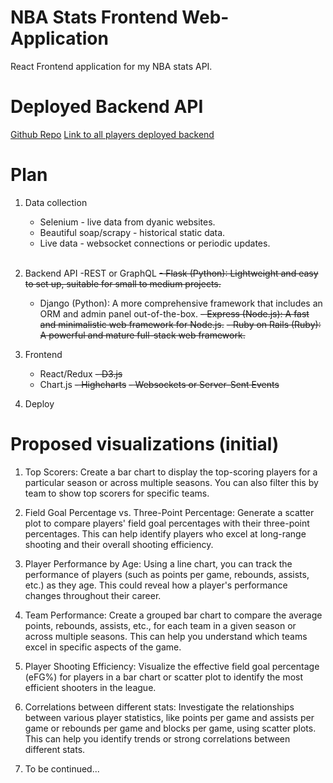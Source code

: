 # NBA Stats Frontend Web-Application
React Frontend application for my NBA stats API.

# Deployed Backend API

[Github Repo](https://github.com/nprasad2077/nbaStats)
[Link to all players deployed backend](https://nba-stats-db.herokuapp.com/api/playerdata/?format=json)

# Plan

1. Data collection 
	- Selenium - live data from dyanic websites.
	- Beautiful soap/scrapy - historical static data.
	- Live data - websocket connections or periodic updates.  
&nbsp;  

2. Backend API
	-REST or GraphQL
	~~- Flask (Python): Lightweight and easy to set up, suitable for small to medium projects.~~
	- Django (Python): A more comprehensive framework that includes an ORM and admin panel out-of-the-box.
	~~- Express (Node.js): A fast and minimalistic web framework for Node.js.~~
	~~- Ruby on Rails (Ruby): A powerful and mature full-stack web framework.~~
&nbsp;  

3. Frontend
	- React/Redux
	~~- D3.js~~
	- Chart.js
	~~- Highcharts~~
	~~- Websockets or Server-Sent Events~~
&nbsp;  
4. Deploy


# Proposed visualizations (initial)

1. Top Scorers: Create a bar chart to display the top-scoring players for a particular season or across multiple seasons. You can also filter this by team to show top scorers for specific teams.

2. Field Goal Percentage vs. Three-Point Percentage: Generate a scatter plot to compare players' field goal percentages with their three-point percentages. This can help identify players who excel at long-range shooting and their overall shooting efficiency.

3. Player Performance by Age: Using a line chart, you can track the performance of players (such as points per game, rebounds, assists, etc.) as they age. This could reveal how a player's performance changes throughout their career.

4. Team Performance: Create a grouped bar chart to compare the average points, rebounds, assists, etc., for each team in a given season or across multiple seasons. This can help you understand which teams excel in specific aspects of the game.

5. Player Shooting Efficiency: Visualize the effective field goal percentage (eFG%) for players in a bar chart or scatter plot to identify the most efficient shooters in the league.

6. Correlations between different stats: Investigate the relationships between various player statistics, like points per game and assists per game or rebounds per game and blocks per game, using scatter plots. This can help you identify trends or strong correlations between different stats.

7. To be continued...